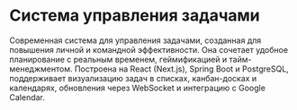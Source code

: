 # Система управления задачами

Современная система для управления задачами, созданная для повышения личной и командной эффективности. Она сочетает удобное планирование с реальным временем, геймификацией и тайм-менеджментом. Построена на React (Next.js), Spring Boot и PostgreSQL, поддерживает визуализацию задач в списках, канбан-досках и календарях, обновления через WebSocket и интеграцию с Google Calendar.
